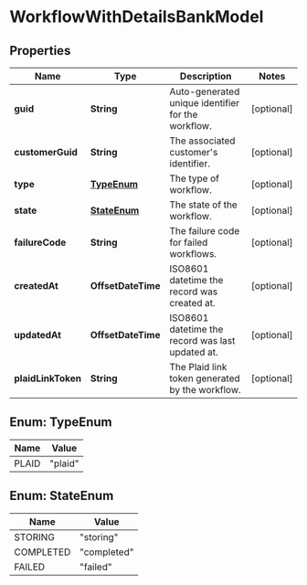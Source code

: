 

# WorkflowWithDetailsBankModel


## Properties

| Name | Type | Description | Notes |
|------------ | ------------- | ------------- | -------------|
|**guid** | **String** | Auto-generated unique identifier for the workflow. |  [optional] |
|**customerGuid** | **String** | The associated customer&#39;s identifier. |  [optional] |
|**type** | [**TypeEnum**](#TypeEnum) | The type of workflow. |  [optional] |
|**state** | [**StateEnum**](#StateEnum) | The state of the workflow. |  [optional] |
|**failureCode** | **String** | The failure code for failed workflows. |  [optional] |
|**createdAt** | **OffsetDateTime** | ISO8601 datetime the record was created at. |  [optional] |
|**updatedAt** | **OffsetDateTime** | ISO8601 datetime the record was last updated at. |  [optional] |
|**plaidLinkToken** | **String** | The Plaid link token generated by the workflow. |  [optional] |



## Enum: TypeEnum

| Name | Value |
|---- | -----|
| PLAID | &quot;plaid&quot; |



## Enum: StateEnum

| Name | Value |
|---- | -----|
| STORING | &quot;storing&quot; |
| COMPLETED | &quot;completed&quot; |
| FAILED | &quot;failed&quot; |



